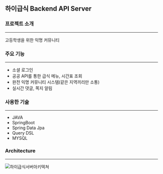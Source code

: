 ## 하이급식 Backend API Server

### 프로젝트 소개

---
고등학생을 위한 익명 커뮤니티

### 주요 기능

---
* 소셜 로그인
* 공공 API를 통한 급식 메뉴, 시간표 조회
* 완전 익명 커뮤니티 시스템(같은 지역끼리만 소통)
* 실시간 댓글, 쪽지 알림

### 사용한 기술

---
* JAVA
* SpringBoot
* Spring Data Jpa
* Query DSL
* MYSQL

### Architecture

---
![하이급식서버아키텍쳐](https://user-images.githubusercontent.com/19234114/175031353-59052058-cff3-4e13-bea4-8a6137e96a9c.png)




